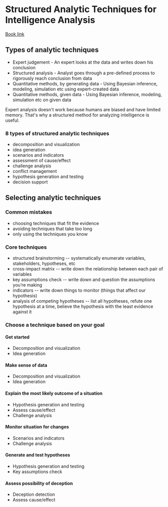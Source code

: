 # Structured Analytic Techniques for Intelligence Analysis

[Book link](https://www.amazon.com/Structured-Analytic-Techniques-Intelligence-Analysis/dp/1608710181)

## Types of analytic techniques

- Expert judgement - An expert looks at the data and writes down his conclusion
- Structured analysis - Analyst goes through a pre-defined process to rigorously reach conclusion from data
- Quantitative methods, by generating data - Using Bayesian inference, modeling, simulation etc using expert-created data
- Quantitative methods, given data - Using Bayesian inference, modeling, simulation etc on given data

Expert analysis doesn't work because humans are biased and have limited memory. That's why a structured method for analyzing intelligence is useful.

### 8 types of structured analytic techniques

- decomposition and visualization
- idea generation
- scenarios and indicators
- assessment of cause/effect
- challenge analysis
- conflict management
- hypothesis generation and testing
- decision support

## Selecting analytic techniques

### Common mistakes

- choosing techniques that fit the evidence
- avoiding techniques that take too long
- only using the techniques you know

### Core techniques

- structured brainstorming -- systematically enumerate variables, stakeholders, hypotheses, etc
- cross-impact matrix -- write down the relationship between each pair of variables
- key assumptions check -- write down and question the assumptions you’re making
- indicators -- write down things to monitor (things that affect our hypothesis)
- analysis of competing hypotheses -- list all hypotheses, refute one hypothesis at a time, believe the hypothesis with the least evidence against it

### Choose a technique based on your goal

#### Get started

- Decomposition and visualization
- Idea generation

#### Make sense of data

- Decomposition and visualization
- Idea generation

#### Explain the most likely outcome of a situation

- Hypothesis generation and testing
- Assess cause/effect
- Challenge analysis

#### Monitor situation for changes

- Scenarios and indicators
- Challenge analysis

#### Generate and test hypotheses

- Hypothesis generation and testing
- Key assumptions check

#### Assess possibility of deception

- Deception detection
- Assess cause/effect
